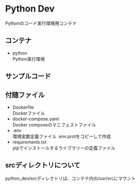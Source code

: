 # Python Dev

Pythonのコード実行環境用コンテナ  

## コンテナ

- python  
  Python実行環境

## サンプルコード

## 付随ファイル

- Dockerfile  
Dockerファイル
- docker-compose.yaml  
Docker composeのマニフェストファイル
- .env  
環境変数定義ファイル .env.protをコピーして作成
- requirements.txt  
pipでインストールするライブラリーの定義ファイル

## srcディレクトリについて

python_dev/srcディレクトリは、コンテナ内の/usr/srcにマウント
